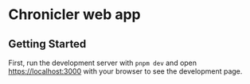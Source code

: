 # Chronicler web app

## Getting Started

First, run the development server with `pnpm dev` and open [https://localhost:3000](https://localhost:3000) with your browser to see the development page.
